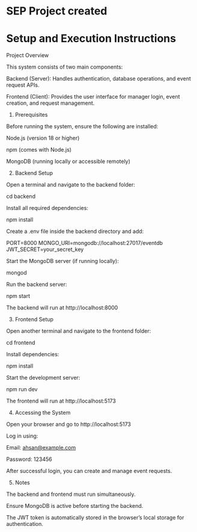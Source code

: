 # SEP Project created
# Setup and Execution Instructions
Project Overview

This system consists of two main components:

Backend (Server): Handles authentication, database operations, and event request APIs.

Frontend (Client): Provides the user interface for manager login, event creation, and request management.

1. Prerequisites

Before running the system, ensure the following are installed:

Node.js (version 18 or higher)

npm (comes with Node.js)

MongoDB (running locally or accessible remotely)

2. Backend Setup

Open a terminal and navigate to the backend folder:

cd backend


Install all required dependencies:

npm install


Create a .env file inside the backend directory and add:

PORT=8000
MONGO_URI=mongodb://localhost:27017/eventdb
JWT_SECRET=your_secret_key


Start the MongoDB server (if running locally):

mongod


Run the backend server:

npm start


The backend will run at http://localhost:8000

3. Frontend Setup

Open another terminal and navigate to the frontend folder:

cd frontend


Install dependencies:

npm install


Start the development server:

npm run dev


The frontend will run at http://localhost:5173

4. Accessing the System

Open your browser and go to http://localhost:5173

Log in using:

Email: ahsan@example.com

Password: 123456

After successful login, you can create and manage event requests.

5. Notes

The backend and frontend must run simultaneously.

Ensure MongoDB is active before starting the backend.

The JWT token is automatically stored in the browser’s local storage for authentication.
